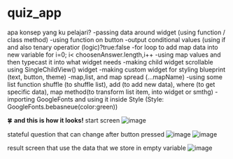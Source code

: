 # quiz_app

apa konsep yang ku pelajari?
-passing data around widget (using function / class method)
-using function on button
-output conditional values (using if and also tenary operatior (logic)?true:false
-for loop to add map data into new variable for i=0; i< choosenAnswer.length,i++
-using map values and then typecast it into what widget needs
-making child widget scrollable using SingleChildView() widget
-making custom widget for styling blueprint (text, button, theme)
-map,list, and map spread (...mapName)
-using some list function shuffle (to shuffle list), add (to add new data), where (to get specific data), map method(to transform list item, into widget or smthg)
-importing GoogleFonts and using it inside Style (Style: GoogleFonts.bebasneue(color:green))

🍀 **and this is how it looks!**
start screen
![image](https://github.com/ddreambug/flutter_learning-quiz_app/assets/86515936/e9c446f9-8797-47c4-9692-b839941e2cf4)

stateful question that can change after button pressed
![image](https://github.com/ddreambug/flutter_learning-quiz_app/assets/86515936/3ff84857-3bd9-43b7-87c3-7f852c793237)
![image](https://github.com/ddreambug/flutter_learning-quiz_app/assets/86515936/3d4b9ff6-512b-4141-ae19-704eb75aec94)

result screen that use the data that we store in empty variable
![image](https://github.com/ddreambug/flutter_learning-quiz_app/assets/86515936/6d299830-3be4-4fc7-bd6b-51fc8b0072e8)
